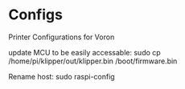 # Configs
Printer Configurations for Voron

update MCU to be easily accessable:
sudo cp /home/pi/klipper/out/klipper.bin /boot/firmware.bin

Rename host:
sudo raspi-config
